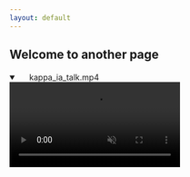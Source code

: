 ```yaml
---
layout: default
---
```


## Welcome to another page


<details open="" class="details-reset border rounded-2">
  <summary class="px-3 py-2 border-bottom">
    <svg aria-hidden="true" viewBox="0 0 16 16" version="1.1" data-view-component="true" height="16" width="16" class="octicon octicon-device-camera-video">
    <path fill-rule="evenodd" d="..."></path>
</svg>
    <span aria-label="kappa_ia_talk.mp4" class="m-1">kappa_ia_talk.mp4</span>
    <span class="dropdown-caret"></span>
  </summary>

  <video src="https://raw.githubusercontent.com/miguelglezb/mgb/main/kappa_ia_talk.mp4" data-canonical-src="https://raw.githubusercontent.com/miguelglezb/mgb/main/kappa_ia_talk.mp4" controls="controls" muted="muted" class="d-block rounded-bottom-2 width-fit" style="max-height:640px;">

  </video>
</details>
